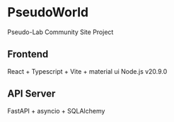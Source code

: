 # PseudoWorld

Pseudo-Lab Community Site Project

## Frontend

React + Typescript + Vite + material ui
Node.js v20.9.0

## API Server

FastAPI + asyncio + SQLAlchemy

